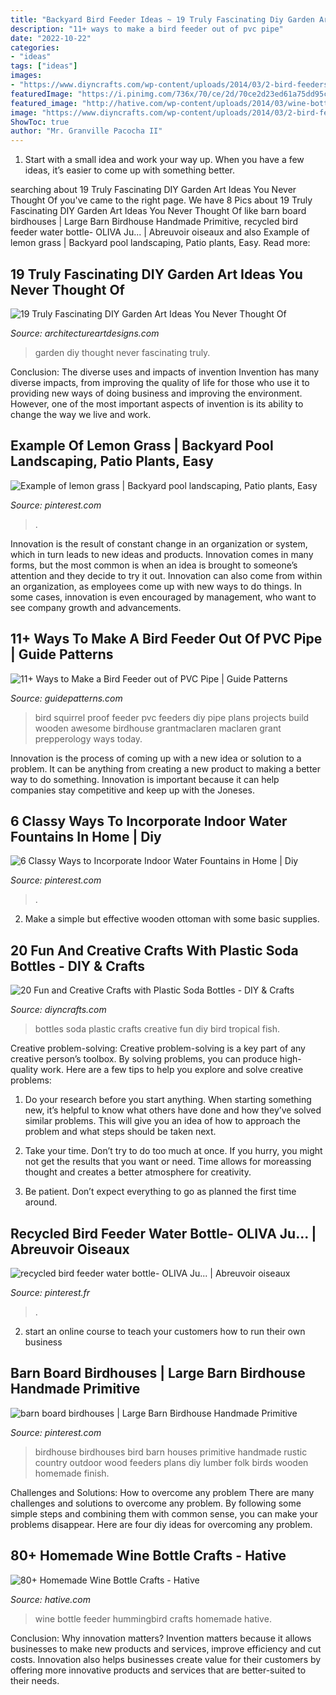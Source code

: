 ```yaml
---
title: "Backyard Bird Feeder Ideas ~ 19 Truly Fascinating Diy Garden Art Ideas You Never Thought Of"
description: "11+ ways to make a bird feeder out of pvc pipe"
date: "2022-10-22"
categories:
- "ideas"
tags: ["ideas"]
images:
- "https://www.diyncrafts.com/wp-content/uploads/2014/03/2-bird-feeders.jpg"
featuredImage: "https://i.pinimg.com/736x/70/ce/2d/70ce2d23ed61a75dd95c42e972fcd0df.jpg"
featured_image: "http://hative.com/wp-content/uploads/2014/03/wine-bottle-crafts/10-hummingbird-feeder.jpg"
image: "https://www.diyncrafts.com/wp-content/uploads/2014/03/2-bird-feeders.jpg"
ShowToc: true
author: "Mr. Granville Pacocha II"
---
```



1. Start with a small idea and work your way up. When you have a few ideas, it’s easier to come up with something better.

	

		
searching about 19 Truly Fascinating DIY Garden Art Ideas You Never Thought Of you've came to the right page. We have 8 Pics about 19 Truly Fascinating DIY Garden Art Ideas You Never Thought Of like barn board birdhouses | Large Barn Birdhouse Handmade Primitive, recycled bird feeder water bottle- OLIVA Ju... | Abreuvoir oiseaux and also Example of lemon grass | Backyard pool landscaping, Patio plants, Easy. Read more:
		
    
## 19 Truly Fascinating DIY Garden Art Ideas You Never Thought Of

<img loading=lazy src="https://www.architectureartdesigns.com/wp-content/uploads/2015/09/1919-630x945.jpg" onerror="this.onerror=null;this.src='https://tse1.mm.bing.net/th?id=OIP.z63JaXVonQR1fW86FqTBjgHaLH&amp;pid=15.1';" alt="19 Truly Fascinating DIY Garden Art Ideas You Never Thought Of">

_Source: architectureartdesigns.com_

>garden diy thought never fascinating truly. 

	

Conclusion: The diverse uses and impacts of invention
Invention has many diverse impacts, from improving the quality of life for those who use it to providing new ways of doing business and improving the environment. However, one of the most important aspects of invention is its ability to change the way we live and work.

    
## Example Of Lemon Grass | Backyard Pool Landscaping, Patio Plants, Easy

<img loading=lazy src="https://i.pinimg.com/736x/d3/69/32/d36932a90ab1193ac02a8577e0b71141.jpg" onerror="this.onerror=null;this.src='https://tse3.mm.bing.net/th?id=OIP.b2kSrCHGPAwhiZRQLrnOKwHaH3&amp;pid=15.1';" alt="Example of lemon grass | Backyard pool landscaping, Patio plants, Easy">

_Source: pinterest.com_

>. 

	

Innovation is the result of constant change in an organization or system, which in turn leads to new ideas and products. Innovation comes in many forms, but the most common is when an idea is brought to someone’s attention and they decide to try it out. Innovation can also come from within an organization, as employees come up with new ways to do things. In some cases, innovation is even encouraged by management, who want to see company growth and advancements.

    
## 11+ Ways To Make A Bird Feeder Out Of PVC Pipe | Guide Patterns

<img loading=lazy src="https://www.guidepatterns.com/wp-content/uploads/2017/10/PVC-Pipe-Bird-Feeder.jpg" onerror="this.onerror=null;this.src='https://tse2.mm.bing.net/th?id=OIP.2VV6I5DB3CAcdU1lOeB9pAHaK1&amp;pid=15.1';" alt="11+ Ways to Make a Bird Feeder out of PVC Pipe | Guide Patterns">

_Source: guidepatterns.com_

>bird squirrel proof feeder pvc feeders diy pipe plans projects build wooden awesome birdhouse grantmaclaren maclaren grant prepperology ways today. 

	

Innovation is the process of coming up with a new idea or solution to a problem. It can be anything from creating a new product to making a better way to do something. Innovation is important because it can help companies stay competitive and keep up with the Joneses.

    
## 6 Classy Ways To Incorporate Indoor Water Fountains In Home | Diy

<img loading=lazy src="https://i.pinimg.com/736x/70/ce/2d/70ce2d23ed61a75dd95c42e972fcd0df.jpg" onerror="this.onerror=null;this.src='https://tse4.mm.bing.net/th?id=OIP.baAux7dC_3ybKwcw9EMHKAHaLF&amp;pid=15.1';" alt="6 Classy Ways to Incorporate Indoor Water Fountains in Home | Diy">

_Source: pinterest.com_

>. 

	

2. Make a simple but effective wooden ottoman with some basic supplies.

    
## 20 Fun And Creative Crafts With Plastic Soda Bottles - DIY &amp; Crafts

<img loading=lazy src="https://www.diyncrafts.com/wp-content/uploads/2014/03/2-bird-feeders.jpg" onerror="this.onerror=null;this.src='https://tse1.mm.bing.net/th?id=OIP.o40yg3nPJ1BgK0Ba7FGpcwHaJ4&amp;pid=15.1';" alt="20 Fun and Creative Crafts with Plastic Soda Bottles - DIY &amp; Crafts">

_Source: diyncrafts.com_

>bottles soda plastic crafts creative fun diy bird tropical fish. 

	

Creative problem-solving:
Creative problem-solving is a key part of any creative person’s toolbox. By solving problems, you can produce high-quality work. Here are a few tips to help you explore and solve creative problems:
1) Do your research before you start anything. When starting something new, it’s helpful to know what others have done and how they’ve solved similar problems. This will give you an idea of how to approach the problem and what steps should be taken next.

2) Take your time. Don’t try to do too much at once. If you hurry, you might not get the results that you want or need. Time allows for moreassing thought and creates a better atmosphere for creativity.

3) Be patient. Don’t expect everything to go as planned the first time around.

    
## Recycled Bird Feeder Water Bottle- OLIVA Ju... | Abreuvoir Oiseaux

<img loading=lazy src="https://i.pinimg.com/736x/8e/be/50/8ebe5061f3dedefee5de5392cb41f946.jpg" onerror="this.onerror=null;this.src='https://tse2.mm.bing.net/th?id=OIP.dl-6JDO9929kgehq_acx_AHaLH&amp;pid=15.1';" alt="recycled bird feeder water bottle- OLIVA Ju... | Abreuvoir oiseaux">

_Source: pinterest.fr_

>. 

	

2. start an online course to teach your customers how to run their own business 

    
## Barn Board Birdhouses | Large Barn Birdhouse Handmade Primitive

<img loading=lazy src="https://i.pinimg.com/736x/4b/60/3b/4b603b3d0791ab1d094172fd50cdfcf4.jpg" onerror="this.onerror=null;this.src='https://tse1.mm.bing.net/th?id=OIP.pjbnwH_vk_yE7ZvQBE58RwHaJ3&amp;pid=15.1';" alt="barn board birdhouses | Large Barn Birdhouse Handmade Primitive">

_Source: pinterest.com_

>birdhouse birdhouses bird barn houses primitive handmade rustic country outdoor wood feeders plans diy lumber folk birds wooden homemade finish. 

	

Challenges and Solutions: How to overcome any problem
There are many challenges and solutions to overcome any problem. By following some simple steps and combining them with common sense, you can make your problems disappear. Here are four diy ideas for overcoming any problem.

    
## 80+ Homemade Wine Bottle Crafts - Hative

<img loading=lazy src="http://hative.com/wp-content/uploads/2014/03/wine-bottle-crafts/10-hummingbird-feeder.jpg" onerror="this.onerror=null;this.src='https://tse4.mm.bing.net/th?id=OIP._n4nDhlU2FbrA0VzZibjUAHaLD&amp;pid=15.1';" alt="80+ Homemade Wine Bottle Crafts - Hative">

_Source: hative.com_

>wine bottle feeder hummingbird crafts homemade hative. 

	

Conclusion: Why innovation matters?
Invention matters because it allows businesses to make new products and services, improve efficiency and cut costs. Innovation also helps businesses create value for their customers by offering more innovative products and services that are better-suited to their needs.


